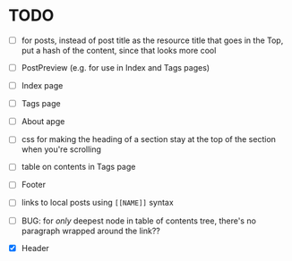 # TODO

- [ ] for posts, instead of post title as the resource title that goes in the Top, put a hash of the content, since that looks more cool

- [ ] PostPreview (e.g. for use in Index and Tags pages)
- [ ] Index page
- [ ] Tags page
- [ ] About apge
- [ ] css for making the heading of a section stay at the top of the section when you're scrolling
- [ ] table on contents in Tags page
- [ ] Footer
- [ ] links to local posts using `[[NAME]]` syntax
- [ ] BUG: for _only_ deepest node in table of contents tree, there's no paragraph wrapped around the link??

- [x] Header
